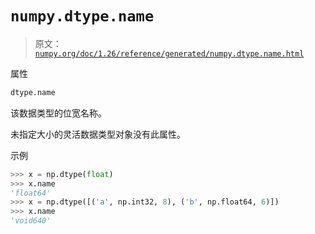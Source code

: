 # `numpy.dtype.name`

> 原文：[`numpy.org/doc/1.26/reference/generated/numpy.dtype.name.html`](https://numpy.org/doc/1.26/reference/generated/numpy.dtype.name.html)

属性

```py
dtype.name
```

该数据类型的位宽名称。

未指定大小的灵活数据类型对象没有此属性。

示例

```py
>>> x = np.dtype(float)
>>> x.name
'float64'
>>> x = np.dtype([('a', np.int32, 8), ('b', np.float64, 6)])
>>> x.name
'void640' 
```
